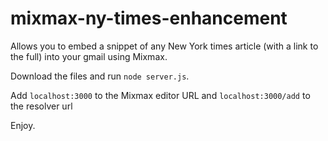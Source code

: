 # mixmax-ny-times-enhancement

Allows you to embed a snippet of any New York times article (with a link to the full) into your gmail using Mixmax. 

Download the files and run `node server.js`.

Add `localhost:3000` to the Mixmax editor URL and `localhost:3000/add` to the resolver url

Enjoy.
